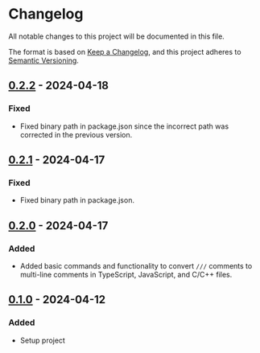 # Changelog
All notable changes to this project will be documented in this file.

The format is based on [Keep a Changelog](https://keepachangelog.com/en/1.0.0/),
and this project adheres to [Semantic Versioning](https://semver.org/spec/v2.0.0.html).

## [0.2.2] - 2024-04-18
### Fixed
- Fixed binary path in package.json since the incorrect path was corrected in the previous version.

## [0.2.1] - 2024-04-17
### Fixed
- Fixed binary path in package.json.

## [0.2.0] - 2024-04-17
### Added
- Added basic commands and functionality to convert `///` comments to multi-line comments in TypeScript, JavaScript, and C/C++ files.

## [0.1.0] - 2024-04-12
### Added
- Setup project

[0.2.2]: https://github.com/jaronfort/comment-magic.git/compare/v0.2.1...v0.2.2
[0.2.1]: https://github.com/jaronfort/comment-magic.git/compare/v0.2.0...v0.2.1
[0.2.0]: https://github.com/jaronfort/comment-magic.git/compare/v0.1.0...v0.2.0
[0.1.0]: https://github.com/jaronfort/comment-magic.git/releases/tag/v0.1.0
